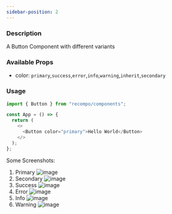 ```yaml
---
sidebar-position: 2
---
```


### Description

A Button Component with different variants

### Available Props

- color: `primary`,`success`,`error`,`info`,`warning`,`inherit`,`secondary`

### Usage

```js
import { Button } from "recompo/components";

const App = () => {
  return (
    <>
      <Button color="primary">Hello World</Button>
    </>
  );
};
```

Some Screenshots:
1. Primary
![image](https://user-images.githubusercontent.com/76196237/159159195-f9763ac2-37cb-4f59-a025-e12daba394cf.png)
2. Secondary
![image](https://user-images.githubusercontent.com/76196237/159159204-0a2930a8-cd1e-4d90-a06d-f4d0518e0b08.png)
3. Success
![image](https://user-images.githubusercontent.com/76196237/159159210-c50c097f-3938-4d84-9abe-6735b4ddad93.png)
4. Error
![image](https://user-images.githubusercontent.com/76196237/159159221-14c85b15-4ef3-461c-a299-0ea533004ea1.png)
5. Info
![image](https://user-images.githubusercontent.com/76196237/159159230-37c906a8-71f8-47e6-9a7f-ebef9873ae27.png)
6. Warning
![image](https://user-images.githubusercontent.com/76196237/159159239-a1b522ec-6021-4f27-8252-390a3bae7099.png)
